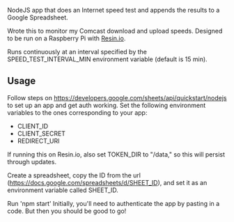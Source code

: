 NodeJS app that does an Internet speed test and appends the results to a Google Spreadsheet.

Wrote this to monitor my Comcast download and upload speeds. Designed to be run on a Raspberry Pi with [Resin.io](https://resin.io/).

Runs continuously at an interval specified by the SPEED_TEST_INTERVAL_MIN environment variable (default is 15 min).

## Usage

Follow steps on https://developers.google.com/sheets/api/quickstart/nodejs to set up an app and get auth working.
Set the following environment variables to the ones corresponding to your app:
* CLIENT_ID
* CLIENT_SECRET
* REDIRECT_URI

If running this on Resin.io, also set TOKEN_DIR to "/data," so this will persist through updates.

Create a spreadsheet, copy the ID from the url (https://docs.google.com/spreadsheets/d/SHEET_ID), and set it as an environment variable called SHEET_ID.

Run 'npm start'
Initially, you'll need to authenticate the app by pasting in a code. But then you should be good to go!
